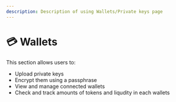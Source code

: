 ```yaml
---
description: Description of using Wallets/Private keys page
---
```


# 💳 Wallets

This section allows users to:

* Upload private keys
* Encrypt them using a passphrase
* View and manage connected wallets
* Check and track  amounts  of tokens and liqudity in each wallets

<figure><img src="https://miniature-sunshine-4de.notion.site/image/attachment%3A8a196b37-0aa4-4a7f-9da4-dd176b07de8e%3A%D0%A1%D0%BD%D0%B8%D0%BC%D0%BE%D0%BA_%D1%8D%D0%BA%D1%80%D0%B0%D0%BD%D0%B0_2025-03-29_%D0%B2_00.52.24.png?table=block&#x26;id=1c49533f-ba83-805b-9d51-e48140f4c092&#x26;spaceId=949263cd-20cb-47f7-afa3-5f3ab05441b7&#x26;width=1420&#x26;userId=&#x26;cache=v2" alt=""><figcaption></figcaption></figure>

<figure><img src="https://miniature-sunshine-4de.notion.site/image/attachment%3Aa4006a5f-5f2f-4589-b0f0-ae1375f5159d%3A%D0%A1%D0%BD%D0%B8%D0%BC%D0%BE%D0%BA_%D1%8D%D0%BA%D1%80%D0%B0%D0%BD%D0%B0_2025-03-29_%D0%B2_00.54.14.png?table=block&#x26;id=1c49533f-ba83-8052-a611-dd7bad178ee1&#x26;spaceId=949263cd-20cb-47f7-afa3-5f3ab05441b7&#x26;width=1420&#x26;userId=&#x26;cache=v2" alt=""><figcaption></figcaption></figure>

<figure><img src="https://miniature-sunshine-4de.notion.site/image/attachment%3Ac0ad5001-dba6-43ee-bc5a-026c554210df%3A%D0%A1%D0%BD%D0%B8%D0%BC%D0%BE%D0%BA_%D1%8D%D0%BA%D1%80%D0%B0%D0%BD%D0%B0_2025-03-29_%D0%B2_00.55.41.png?table=block&#x26;id=1c49533f-ba83-807a-8d66-efa6e5e064f5&#x26;spaceId=949263cd-20cb-47f7-afa3-5f3ab05441b7&#x26;width=1420&#x26;userId=&#x26;cache=v2" alt=""><figcaption></figcaption></figure>

<figure><img src="https://miniature-sunshine-4de.notion.site/image/attachment%3A52228bc7-d00a-40ff-aaf1-ac14cbf934f1%3A%D0%A1%D0%BD%D0%B8%D0%BC%D0%BE%D0%BA_%D1%8D%D0%BA%D1%80%D0%B0%D0%BD%D0%B0_2025-03-29_%D0%B2_00.56.35.png?table=block&#x26;id=1c49533f-ba83-8018-adda-f9b476822ade&#x26;spaceId=949263cd-20cb-47f7-afa3-5f3ab05441b7&#x26;width=1420&#x26;userId=&#x26;cache=v2" alt=""><figcaption></figcaption></figure>
